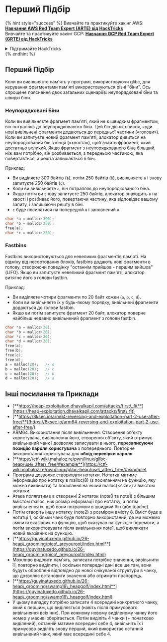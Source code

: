 # Перший Підбір

{% hint style="success" %}
Вивчайте та практикуйте хакінг AWS: <img src="/.gitbook/assets/arte.png" alt="" data-size="line">[**Навчання AWS Red Team Expert (ARTE) від HackTricks**](https://training.hacktricks.xyz/courses/arte)<img src="/.gitbook/assets/arte.png" alt="" data-size="line">\
Вивчайте та практикуйте хакінг GCP: <img src="/.gitbook/assets/grte.png" alt="" data-size="line">[**Навчання GCP Red Team Expert (GRTE) від HackTricks**<img src="/.gitbook/assets/grte.png" alt="" data-size="line">](https://training.hacktricks.xyz/courses/grte)

<details>

<summary>Підтримайте HackTricks</summary>

* Перевірте [**плани підписки**](https://github.com/sponsors/carlospolop)!
* **Приєднуйтесь до** 💬 [**групи Discord**](https://discord.gg/hRep4RUj7f) або [**групи Telegram**](https://t.me/peass) або **слідкуйте** за нами на **Twitter** 🐦 [**@hacktricks\_live**](https://twitter.com/hacktricks\_live)**.**
* **Поширюйте хакінг-прийоми, надсилаючи PR до** [**HackTricks**](https://github.com/carlospolop/hacktricks) **та** [**HackTricks Cloud**](https://github.com/carlospolop/hacktricks-cloud) **репозиторіїв на GitHub.**

</details>
{% endhint %}

## **Перший Підбір**

Коли ви вивільняєте пам'ять у програмі, використовуючи glibc, для керування фрагментами пам'яті використовуються різні "біни". Ось спрощене пояснення двох загальних сценаріїв: неупорядковані біни та швидкі біни.

### Неупорядковані Біни

Коли ви вивільняєте фрагмент пам'яті, який не є швидким фрагментом, він потрапляє до неупорядкованого біна. Цей бін діє як список, куди нові вивільнені фрагменти додаються до передньої частини («голови»). Коли ви запитуєте новий фрагмент пам'яті, алокатор дивиться на неупорядкований бін з кінця («хвоста»), щоб знайти фрагмент, який достатньо великий. Якщо фрагмент з неупорядкованого біна більший, ніж вам потрібно, він розбивається, з передньою частиною, яка повертається, а решта залишається в біні.

Приклад:

* Ви виділяєте 300 байтів (`a`), потім 250 байтів (`b`), вивільняєте `a` і знову запитуєте 250 байтів (`c`).
* Коли ви вивільняєте `a`, він потрапляє до неупорядкованого біна.
* Якщо потім ви знову запитуєте 250 байтів, алокатор знаходить `a` на хвості і розбиває його, повертаючи частину, яка відповідає вашому запиту, і залишаючи решту в біні.
* `c` буде посилатися на попередній `a` і заповнений `a`.
```c
char *a = malloc(300);
char *b = malloc(250);
free(a);
char *c = malloc(250);
```
### Fastbins

Fastbins використовуються для невеликих фрагментів пам'яті. На відміну від несортованих блоків, fastbins додають нові фрагменти в голову, створюючи поведінку "останнім прийшов - першим вийшов" (LIFO). Якщо ви запитуєте невеликий фрагмент пам'яті, алокатор витягне його з голови fastbin.

Приклад:

* Ви виділяєте чотири фрагменти по 20 байт кожен (`a`, `b`, `c`, `d`).
* Коли ви вивільняєте їх у будь-якому порядку, вивільнені фрагменти додаються до голови fastbin.
* Якщо ви потім запитуєте фрагмент 20 байт, алокатор поверне найбільш недавно вивільнений фрагмент з голови fastbin.
```c
char *a = malloc(20);
char *b = malloc(20);
char *c = malloc(20);
char *d = malloc(20);
free(a);
free(b);
free(c);
free(d);
a = malloc(20);   // d
b = malloc(20);   // c
c = malloc(20);   // b
d = malloc(20);   // a
```
## Інші посилання та Приклади

* [**https://heap-exploitation.dhavalkapil.com/attacks/first\_fit**](https://heap-exploitation.dhavalkapil.com/attacks/first\_fit)
* [**https://8ksec.io/arm64-reversing-and-exploitation-part-2-use-after-free/**](https://8ksec.io/arm64-reversing-and-exploitation-part-2-use-after-free/)
* ARM64. Використання після вивільнення: Створення об'єкту користувача, вивільнення його, створення об'єкту, який отримує вивільнений чанк і дозволяє записувати в нього, **перезаписуючи позицію пароля користувача** з попереднього. Повторне використання користувача для **обхід перевірки пароля**
* [**https://ctf-wiki.mahaloz.re/pwn/linux/glibc-heap/use\_after\_free/#example**](https://ctf-wiki.mahaloz.re/pwn/linux/glibc-heap/use\_after\_free/#example)
* Програма дозволяє створювати нотатки. Нотатка матиме інформацію про нотатку в malloc(8) (з посиланням на функцію, яку можна викликати) та посилання на інший malloc(\<size>) з вмістом нотатки.
* Атака полягатиме в створенні 2 нотаток (note0 та note1) з більшим вмістом malloc, ніж розмір інформації про нотатку, а потім вивільнення їх, щоб вони потрапили в швидкий бін (або tcache).
* Потім створіть іншу нотатку (note2) з розміром вмісту 8. Вміст буде в нотатці 1, оскільки чанк буде повторно використаний, де ми можемо змінити вказівник на функцію, щоб вказував на функцію перемоги, а потім використовувати після вивільнення note1, щоб викликати новий вказівник на функцію.
* [**https://guyinatuxedo.github.io/26-heap\_grooming/pico\_areyouroot/index.html**](https://guyinatuxedo.github.io/26-heap\_grooming/pico\_areyouroot/index.html)
* Можливо виділити пам'ять, записати потрібне значення, вивільнити її, повторно виділити, і оскільки попередні дані все ще там, вони будуть оброблені відповідно до нової очікуваної структури в чанку, що дозволяє встановити значення або отримати прапорець.
* [**https://guyinatuxedo.github.io/26-heap\_grooming/swamp19\_heapgolf/index.html**](https://guyinatuxedo.github.io/26-heap\_grooming/swamp19\_heapgolf/index.html)
* У цьому випадку потрібно записати 4 всередині конкретного чанку, який є першим, що виділяється (навіть після примусового вивільнення всіх них). При кожному новому виділеному чанку його номер у масиві зберігається. Потім виділіть 4 чанки (+ початково виділений), останній матиме всередині себе 4, вивільніть їх і примусово виділіть знову перший, який використає останній вивільнений чанк, який має всередині себе 4.
